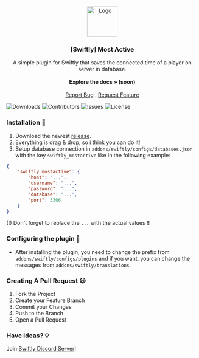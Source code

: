 <br/>
<p align="center">
  <a href="https://github.com/swiftly-solution/swiftly_mostactive">
    <img src="https://media.discordapp.net/attachments/979452783466000466/1168236894652469248/Swiftly_Logo.png?ex=6575f264&is=65637d64&hm=dd2834983bebeab98d7febd44bb3bd20e9aded13ecefac63cc990b222a9d9e9e&=&format=webp&quality=lossless&width=468&height=468" alt="Logo" width="80" height="80">
  </a>

  <h3 align="center">[Swiftly] Most Active</h3>

  <p align="center">
    A simple plugin for Swiftly that saves the connected time of a player on server in database.
    <br/>
    <br/>
    <strong>Explore the docs » (soon)</strong>
    <br/>
    <br/>
    <a href="https://github.com/swiftly-solution/swiftly_mostactive/issues">Report Bug</a>
    .
    <a href="https://github.com/swiftly-solution/swiftly_mostactive/issues">Request Feature</a>
  </p>
</p>

![Downloads](https://img.shields.io/github/downloads/swiftly-solution/swiftly_mostactive/total) ![Contributors](https://img.shields.io/github/contributors/swiftly-solution/swiftly_mostactive?color=dark-green) ![Issues](https://img.shields.io/github/issues/swiftly-solution/swiftly_mostactive) ![License](https://img.shields.io/github/license/swiftly-solution/swiftly_mostactive) 

### Installation 👀

1. Download the newest [release](https://github.com/swiftly-solution/swiftly_mostactive/releases).
2. Everything is drag & drop, so i think you can do it!
3. Setup database connection in `addons/swiftly/configs/databases.json` with the key `swiftly_mostactive` like in the following example:
```json
{
    "swiftly_mostactive": {
        "host": "...",
        "username": "...",
        "password": "...",
        "database": "...",
        "port": 3306
    }
}
```
(!) Don't forget to replace the `...` with the actual values !!

### Configuring the plugin 🧐

* After installing the plugin, you need to change the prefix from `addons/swiftly/configs/plugins` and if you want, you can change the messages from `addons/swiftly/translations`.

### Creating A Pull Request 😃

1. Fork the Project
2. Create your Feature Branch
3. Commit your Changes
4. Push to the Branch
5. Open a Pull Request

### Have ideas? 💡
Join [Swiftly Discord Server](https://discord.gg/ESKNDx2CNB)!